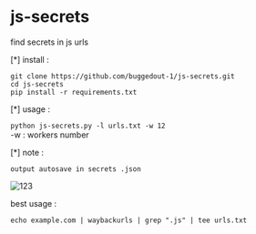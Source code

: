 # js-secrets
find secrets in js urls

[*] install : 

`git clone https://github.com/buggedout-1/js-secrets.git`  
`cd js-secrets`  
`pip install -r requirements.txt`

[*] usage   :

`python js-secrets.py -l urls.txt -w 12`  
-w : workers number

[*] note    :  

`output autosave in secrets .json`

![123](https://github.com/user-attachments/assets/2c056294-60a9-4336-a6eb-74c60d306dbb)


best usage :

`echo example.com | waybackurls | grep ".js" | tee urls.txt`



